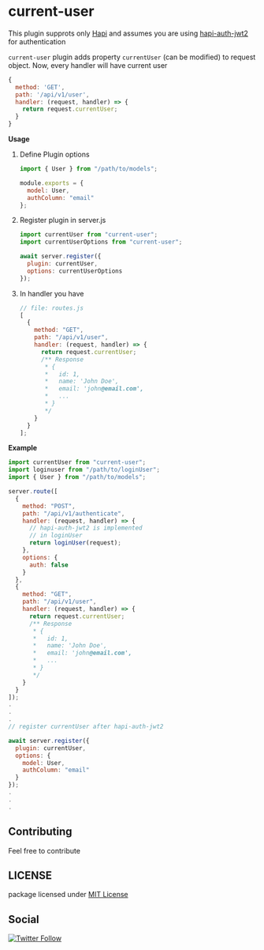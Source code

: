# current-user

This plugin supprots only [Hapi](https://hapijs.com) and assumes you are using [hapi-auth-jwt2](https://www.npmjs.com/package/hapi-auth-jwt2) for authentication

`current-user` plugin adds property `currentUser` (can be modified) to request object. Now, every handler will have current user

```js
{
  method: 'GET',
  path: '/api/v1/user',
  handler: (request, handler) => {
    return request.currentUser;
  }
}
```

**Usage**

1. Define Plugin options

   ```js
   import { User } from "/path/to/models";

   module.exports = {
     model: User,
     authColumn: "email"
   };
   ```

2. Register plugin in server.js

   ```js
   import currentUser from "current-user";
   import currentUserOptions from "current-user";

   await server.register({
     plugin: currentUser,
     options: currentUserOptions
   });
   ```

3. In handler you have

   ```js
   // file: routes.js
   [
     {
       method: "GET",
       path: "/api/v1/user",
       handler: (request, handler) => {
         return request.currentUser;
         /** Response
          * {
          *   id: 1,
          *   name: 'John Doe',
          *   email: 'john@email.com',
          *   ...
          * }
          */
       }
     }
   ];
   ```

**Example**

```js
import currentUser from "current-user";
import loginuser from "/path/to/loginUser";
import { User } from "/path/to/models";

server.route([
  {
    method: "POST",
    path: "/api/v1/authenticate",
    handler: (request, handler) => {
      // hapi-auth-jwt2 is implemented
      // in loginUser
      return loginUser(request);
    },
    options: {
      auth: false
    }
  },
  {
    method: "GET",
    path: "/api/v1/user",
    handler: (request, handler) => {
      return request.currentUser;
      /** Response
       * {
       *   id: 1,
       *   name: 'John Doe',
       *   email: 'john@email.com',
       *   ...
       * }
       */
    }
  }
]);
.
.
.
// register currentUser after hapi-auth-jwt2

await server.register({
  plugin: currentUser,
  options: {
    model: User,
    authColumn: "email"
  }
});
.
.
.
```

## Contributing

Feel free to contribute

## LICENSE

package licensed under [MIT License](https://github.com/vemarav/current-user/blob/master/LICENSE)

## Social

[![Twitter Follow](https://img.shields.io/twitter/follow/vemarav.svg?style=social&label=Follow)](https://twitter.com/vemarav)
